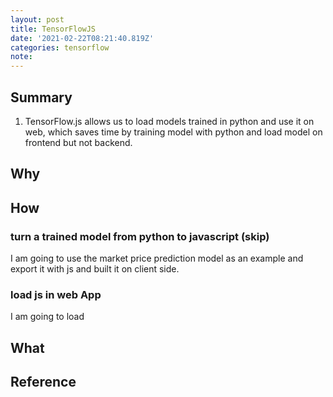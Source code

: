 ```yaml
---
layout: post
title: TensorFlowJS
date: '2021-02-22T08:21:40.819Z'
categories: tensorflow
note:
---
```


## Summary
1. TensorFlow.js allows us to load models trained in python and use it on web, which saves time by training model with python and load model on frontend but not backend.

## Why

## How

### turn a trained model from python to javascript (skip)
I am going to use the market price prediction model as an example and export it with js and built it on client side.

### load js in web App
I am going to load 

## What

## Reference
